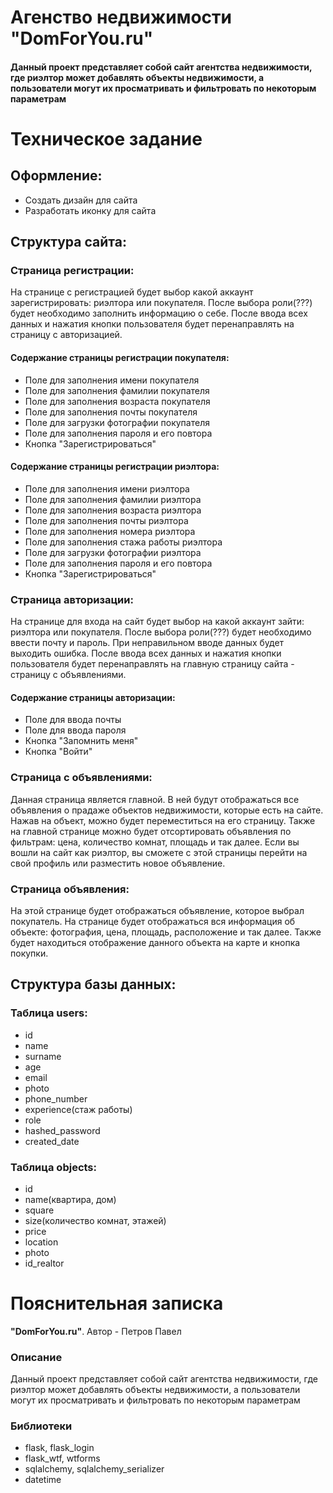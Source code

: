 # Агенство недвижимости **"DomForYou.ru"**
#### Данный проект представляет собой cайт агентства недвижимости, где риэлтор может добавлять объекты недвижимости, а пользователи могут их просматривать и фильтровать по некоторым параметрам
# **Техническое задание**
## Оформление:
* Создать дизайн для сайта
* Разработать иконку для сайта
## Структура сайта:
### Страница регистрации:
На странице с регистрацией будет выбор какой аккаунт зарегистрировать: риэлтора или покупателя. После выбора роли(???) будет необходимо заполнить информацию о себе. После ввода всех данных и нажатия кнопки пользователя будет перенаправлять на страницу с авторизацией. 

#### Содержание страницы регистрации покупателя:
* Поле для заполнения имени покупателя
* Поле для заполнения фамилии покупателя
* Поле для заполнения возраста покупателя
* Поле для заполнения почты покупателя
* Поле для загрузки фотографии покупателя
* Поле для заполнения пароля и его повтора
* Кнопка "Зарегистрироваться"
#### Содержание страницы регистрации риэлтора:
* Поле для заполнения имени риэлтора
* Поле для заполнения фамилии риэлтора
* Поле для заполнения возраста риэлтора
* Поле для заполнения почты риэлтора
* Поле для заполнения номера риэлтора
* Поле для заполнения стажа работы риэлтора
* Поле для загрузки фотографии риэлтора
* Поле для заполнения пароля и его повтора
* Кнопка "Зарегистрироваться"

### Страница авторизации:
На странице для входа на сайт будет выбор на какой аккаунт зайти: риэлтора или покупателя. После выбора роли(???) будет необходимо ввести почту и пароль. При неправильном вводе данных будет выходить ошибка. После ввода всех данных и нажатия кнопки пользователя будет перенаправлять на главную страницу сайта - страницу с объявлениями.

#### Содержание страницы авторизации:
* Поле для ввода почты
* Поле для ввода пароля
* Кнопка "Запомнить меня"
* Кнопка "Войти"

### Страница с объявлениями:
Данная страница является главной. В ней будут отображаться все объявления о прадаже объектов недвижимости, которые есть на сайте. Нажав на объект, можно будет переместиться на его страницу. Также на главной странице можно будет отсортировать объявления по фильтрам: цена, количество комнат, площадь и так далее. Если вы вошли на сайт как риэлтор, вы сможете с этой страницы перейти на свой профиль или разместить новое объявление.

### Страница объявления:
На этой странице будет отображаться объявление, которое выбрал покупатель. На странице будет отображаться вся информация об объекте: фотография, цена, площадь, расположение и так далее. Также будет находиться отображение данного объекта на карте и кнопка покупки.

## Структура базы данных:
### Таблица users:
* id
* name
* surname
* age
* email
* photo
* phone_number
* experience(стаж работы)
* role
* hashed_password
* created_date
### Таблица objects:
* id
* name(квартира, дом)
* square
* size(количество комнат, этажей)
* price
* location
* photo
* id_realtor

# **Пояснительная записка**
**"DomForYou.ru"**. Автор - Петров Павел
### Описание 
Данный проект представляет собой cайт агентства недвижимости, где риэлтор может добавлять объекты недвижимости, а пользователи могут их просматривать и фильтровать по некоторым параметрам
### Библиотеки
* flask, flask_login
* flask_wtf, wtforms
* sqlalchemy, sqlalchemy_serializer
* datetime

